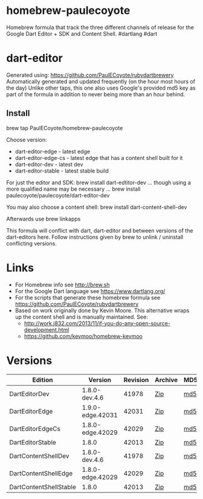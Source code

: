 homebrew-paulecoyote
====================

Homebrew formula that track the three different channels of release for the Google Dart Editor + SDK and Content Shell.  #dartlang #dart

dart-editor
===========

Generated using: https://github.com/PaulECoyote/rubydartbrewery
Automatically generated and updated frequently (on the hour most hours of the day)
Unlike other taps, this one also uses Google's provided md5 key as part of the formula in addition to never being more than an hour behind.

Install
-------
brew tap PaulECoyote/homebrew-paulecoyote

Choose version:
* dart-editor-edge - latest edge
* dart-editor-edge-cs - latest edge that has a content shell built for it
* dart-editor-dev - latest dev
* dart-editor-stable - latest stable build

For just the editor and SDK:
brew install dart-edtitor-dev
... though using a more qualified name may be necessary ...
brew install paulecoyote/paulecoyote/dart-editor-dev

You may also choose a content shell:
brew install dart-content-shell-dev

Afterwards use 
brew linkapps

This formula will conflict with dart, dart-editor and between versions of the dart-editors here.  Follow instructions given by brew to unlink / uninstall conflicting versions.

Links
=====
* For Homebrew info see http://brew.sh
* For the Google Dart language see https://www.dartlang.org/
* For the scripts that generate these homebrew formula see https://github.com/PaulECoyote/rubydartbrewery
* Based on work originally done by Kevin Moore. This alternative wraps up the content shell and is manually maintained.  See: 
    * http://work.j832.com/2013/11/if-you-do-any-open-source-development.html
    * https://github.com/kevmoo/homebrew-kevmoo

Versions
========
| Edition | Version | Revision | Archive | MD5 | Notes |
| ------- | ------- | -------- | ------- | --- | ----- |
| DartEditorDev | 1.8.0-dev.4.6 | 41978 | [Zip](https://storage.googleapis.com/dart-archive/channels/dev/release/41978/editor/darteditor-macos-x64.zip) | [md5](https://storage.googleapis.com/dart-archive/channels/dev/release/41978/editor/darteditor-macos-x64.zip.md5sum) | [Changes](https://storage.googleapis.com/dart-archive/channels/dev/release/latest/changelog.html) |
| DartEditorEdge | 1.9.0-edge.42031 | 42031 | [Zip](https://storage.googleapis.com/dart-archive/channels/be/raw/42031/editor/darteditor-macos-x64.zip) | [md5](https://storage.googleapis.com/dart-archive/channels/be/raw/42031/editor/darteditor-macos-x64.zip.md5sum) | - |
| DartEditorEdgeCs | 1.8.0-edge.42029 | 42029 | [Zip](https://storage.googleapis.com/dart-archive/channels/be/raw/42029/editor/darteditor-macos-x64.zip) | [md5](https://storage.googleapis.com/dart-archive/channels/be/raw/42029/editor/darteditor-macos-x64.zip.md5sum) | - |
| DartEditorStable | 1.8.0 | 42013 | [Zip](https://storage.googleapis.com/dart-archive/channels/stable/release/42013/editor/darteditor-macos-x64.zip) | [md5](https://storage.googleapis.com/dart-archive/channels/stable/release/42013/editor/darteditor-macos-x64.zip.md5sum) | [Changes](https://storage.googleapis.com/dart-archive/channels/stable/release/latest/changelog.html) |
| DartContentShellDev | 1.8.0-dev.4.6 | 41978 | [Zip](https://storage.googleapis.com/dart-archive/channels/dev/release/41978/dartium/content_shell-macos-ia32-release.zip) | [md5](https://storage.googleapis.com/dart-archive/channels/dev/release/41978/dartium/content_shell-macos-ia32-release.zip.md5sum) | - |
| DartContentShellEdge | 1.8.0-edge.42029 | 42029 | [Zip](https://storage.googleapis.com/dart-archive/channels/be/raw/42029/dartium/content_shell-macos-ia32-release.zip) | [md5](https://storage.googleapis.com/dart-archive/channels/be/raw/42029/dartium/content_shell-macos-ia32-release.zip.md5sum) | - |
| DartContentShellStable | 1.8.0 | 42013 | [Zip](https://storage.googleapis.com/dart-archive/channels/stable/release/42013/dartium/content_shell-macos-ia32-release.zip) | [md5](https://storage.googleapis.com/dart-archive/channels/stable/release/42013/dartium/content_shell-macos-ia32-release.zip.md5sum) | - |
